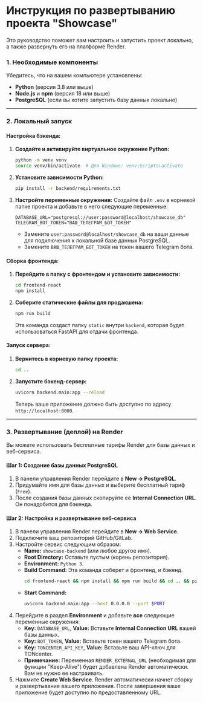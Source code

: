 # Инструкция по развертыванию проекта "Showcase"

Это руководство поможет вам настроить и запустить проект локально, а также развернуть его на платформе Render.

### **1. Необходимые компоненты**

Убедитесь, что на вашем компьютере установлены:
*   **Python** (версия 3.8 или выше)
*   **Node.js** и **npm** (версия 18 или выше)
*   **PostgreSQL** (если вы хотите запустить базу данных локально)

---
### **2. Локальный запуск**

#### **Настройка бэкенда:**

1.  **Создайте и активируйте виртуальное окружение Python:**
    ```bash
    python -m venv venv
    source venv/bin/activate  # Для Windows: venv\Scripts\activate
    ```

2.  **Установите зависимости Python:**
    ```bash
    pip install -r backend/requirements.txt
    ```

3.  **Настройте переменные окружения:**
    Создайте файл `.env` в корневой папке проекта и добавьте в него следующие переменные:
    ```
    DATABASE_URL="postgresql://user:password@localhost/showcase_db"
    TELEGRAM_BOT_TOKEN="ВАШ_ТЕЛЕГРАМ_БОТ_ТОКЕН"
    ```
    - Замените `user:password@localhost/showcase_db` на ваши данные для подключения к локальной базе данных PostgreSQL.
    - Замените `ВАШ_ТЕЛЕГРАМ_БОТ_ТОКЕН` на токен вашего Telegram бота.

#### **Сборка фронтенда:**

1.  **Перейдите в папку с фронтендом и установите зависимости:**
    ```bash
    cd frontend-react
    npm install
    ```

2.  **Соберите статические файлы для продакшена:**
    ```bash
    npm run build
    ```
    Эта команда создаст папку `static` внутри `backend`, которая будет использоваться FastAPI для отдачи фронтенда.

#### **Запуск сервера:**

1.  **Вернитесь в корневую папку проекта:**
    ```bash
    cd ..
    ```

2.  **Запустите бэкенд-сервер:**
    ```bash
    uvicorn backend.main:app --reload
    ```
    Теперь ваше приложение должно быть доступно по адресу `http://localhost:8000`.

---
### **3. Развертывание (деплой) на Render**

Вы можете использовать бесплатные тарифы Render для базы данных и веб-сервиса.

#### **Шаг 1: Создание базы данных PostgreSQL**

1.  В панели управления Render перейдите в **New -> PostgreSQL**.
2.  Придумайте имя для базы данных и выберите бесплатный тариф (`Free`).
3.  После создания базы данных скопируйте ее **Internal Connection URL**. Он понадобится для бэкенда.

#### **Шаг 2: Настройка и развертывание веб-сервиса**

1.  В панели управления Render перейдите в **New -> Web Service**.
2.  Подключите ваш репозиторий GitHub/GitLab.
3.  Настройте сервис следующим образом:
    *   **Name:** `showcase-backend` (или любое другое имя).
    *   **Root Directory:** Оставьте пустым (корень репозитория).
    *   **Environment:** `Python 3`.
    *   **Build Command:** Эта команда соберет и фронтенд, и бэкенд.
        ```bash
        cd frontend-react && npm install && npm run build && cd .. && pip install -r backend/requirements.txt
        ```
    *   **Start Command:**
        ```bash
        uvicorn backend.main:app --host 0.0.0.0 --port $PORT
        ```
4.  Перейдите в раздел **Environment** и добавьте **все** следующие переменные окружения:
    *   **Key:** `DATABASE_URL`, **Value:** Вставьте **Internal Connection URL** вашей базы данных.
    *   **Key:** `BOT_TOKEN`, **Value:** Вставьте токен вашего Telegram бота.
    *   **Key:** `TONCENTER_API_KEY`, **Value:** Вставьте ваш API-ключ для TONcenter.
    *   **Примечание:** Переменная `RENDER_EXTERNAL_URL` (необходимая для функции "Keep-Alive") будет добавлена Render автоматически. Вам не нужно ее настраивать.
5.  Нажмите **Create Web Service**. Render автоматически начнет сборку и развертывание вашего приложения. После завершения ваше приложение будет доступно по предоставленному URL.